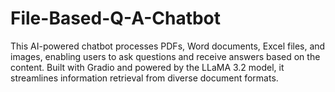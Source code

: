 # File-Based-Q-A-Chatbot
This AI-powered chatbot processes PDFs, Word documents, Excel files, and images, enabling users to ask questions and receive answers based on the content. Built with Gradio and powered by the LLaMA 3.2 model, it streamlines information retrieval from diverse document formats.
